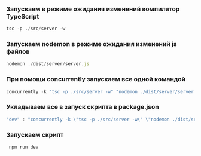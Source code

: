 ### Запускаем в режиме ожидания изменений компилятор TypeScript
```javascript
tsc -p ./src/server -w
```
### Запускаем nodemon в режиме ожидания изменений js файлов
```javascript
nodemon ./dist/server/server.js
```
### При помощи concurrently запускаем все одной командой
```javascript
concurrently -k "tsc -p ./src/server -w" "nodemon ./dist/server/server.js"
```
### Укладываем все в запуск скрипта в package.json
```javascript
"dev" : "concurrently -k \"tsc -p ./src/server -w\" \"nodemon ./dist/server/server.js\"",
```
### Запускаем скрипт
```javascript
 npm run dev 
```
